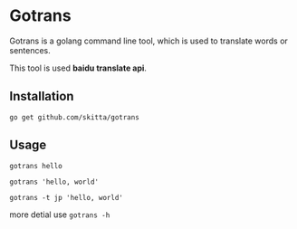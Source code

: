 # Gotrans

Gotrans is a golang command line tool, which is used to translate words or
sentences.

This tool is used **baidu translate api**.

## Installation

`go get github.com/skitta/gotrans`

## Usage

`gotrans hello`

`gotrans 'hello, world'`

`gotrans -t jp 'hello, world'`

more detial use `gotrans -h`
